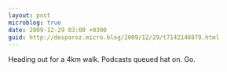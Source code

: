 ```yaml
---
layout: post
microblog: true
date: 2009-12-29 03:00 +0300
guid: http://desparoz.micro.blog/2009/12/29/t7142148879.html
---
```

Heading out for a 4km walk. Podcasts queued hat on. Go.
